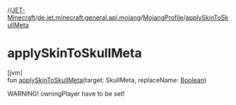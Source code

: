 //[JET-Minecraft](../../../index.md)/[de.jet.minecraft.general.api.mojang](../index.md)/[MojangProfile](index.md)/[applySkinToSkullMeta](apply-skin-to-skull-meta.md)

# applySkinToSkullMeta

[jvm]\
fun [applySkinToSkullMeta](apply-skin-to-skull-meta.md)(target: SkullMeta, replaceName: [Boolean](https://kotlinlang.org/api/latest/jvm/stdlib/kotlin/-boolean/index.html))

WARNING! owningPlayer have to be set!

